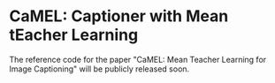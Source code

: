 # CaMEL: Captioner with Mean tEacher Learning

The reference code for the paper "CaMEL: Mean Teacher Learning for Image Captioning" will be publicly released soon.
